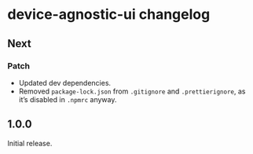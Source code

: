 # device-agnostic-ui changelog

## Next

### Patch

- Updated dev dependencies.
- Removed `package-lock.json` from `.gitignore` and `.prettierignore`, as it’s disabled in `.npmrc` anyway.

## 1.0.0

Initial release.
